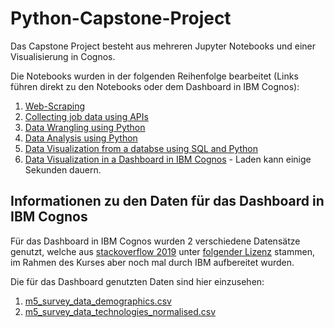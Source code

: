 # Python-Capstone-Project

Das Capstone Project besteht aus mehreren Jupyter Notebooks und einer Visualisierung in Cognos. 

Die Notebooks wurden in der folgenden Reihenfolge bearbeitet (Links führen direkt zu den Notebooks oder dem Dashboard in IBM Cognos): 
1. [Web-Scraping](https://github.com/PatrickUlbrich/Python-Capstone-Project/blob/main/Web-Scraping-Lab.ipynb)
2. [Collecting job data using APIs](https://github.com/PatrickUlbrich/Python-Capstone-Project/blob/main/Collecting_job_data_using_APIs-Lab.ipynb)
3. [Data Wrangling using Python](https://github.com/PatrickUlbrich/Python-Capstone-Project/blob/main/M2DataWrangling-lab.ipynb)
4. [Data Analysis using Python](https://github.com/PatrickUlbrich/Python-Capstone-Project/blob/main/M3ExploratoryDataAnalysis-lab.ipynb)
5. [Data Visualization from a databse using SQL and Python](https://github.com/PatrickUlbrich/Python-Capstone-Project/blob/main/M4DataVisualization-lab.ipynb)
6. [Data Visualization in a Dashboard in IBM Cognos](https://eu-de.dataplatform.cloud.ibm.com/dashboards/4b6f2ac0-57ed-4c1b-87f6-6208b9d49a83/view/6400d51b399719c213f1d0e4079f2b0e7c3e7655b4bbd006848c7b4906637197a96e4593c82b1852dc130c62f0e94458ce) - Laden kann einige Sekunden dauern. 

## Informationen zu den Daten für das Dashboard in IBM Cognos

Für das Dashboard in IBM Cognos wurden 2 verschiedene Datensätze genutzt, welche aus [stackoverflow 2019](https://stackoverflow.blog/2019/04/09/the-2019-stack-overflow-developer-survey-results-are-in/?utm_medium=Exinfluencer&utm_source=Exinfluencer&utm_content=000026UJ&utm_term=10006555&utm_id=NA-SkillsNetwork-Channel-SkillsNetworkCoursesIBMDA0321ENSkillsNetwork21426264-2021-01-01) unter [folgender Lizenz](https://opendatacommons.org/licenses/odbl/1-0/?utm_medium=Exinfluencer&utm_source=Exinfluencer&utm_content=000026UJ&utm_term=10006555&utm_id=NA-SkillsNetwork-Channel-SkillsNetworkCoursesIBMDA0321ENSkillsNetwork21426264-2021-01-01) stammen, im Rahmen des Kurses aber noch mal durch IBM aufbereitet wurden. 

Die für das Dashboard genutzten Daten sind hier einzusehen: 
1. [m5_survey_data_demographics.csv](https://cf-courses-data.s3.us.cloud-object-storage.appdomain.cloud/IBM-DA0321EN-SkillsNetwork/LargeData/m5_survey_data_demographics.csv?utm_medium=Exinfluencer&utm_source=Exinfluencer&utm_content=000026UJ&utm_term=10006555&utm_id=NA-SkillsNetwork-Channel-SkillsNetworkCoursesIBMDA0321ENSkillsNetwork21426264-2021-01-01)
2. [m5_survey_data_technologies_normalised.csv](https://cf-courses-data.s3.us.cloud-object-storage.appdomain.cloud/IBM-DA0321EN-SkillsNetwork/LargeData/m5_survey_data_technologies_normalised.csv?utm_medium=Exinfluencer&utm_source=Exinfluencer&utm_content=000026UJ&utm_term=10006555&utm_id=NA-SkillsNetwork-Channel-SkillsNetworkCoursesIBMDA0321ENSkillsNetwork21426264-2021-01-01)

